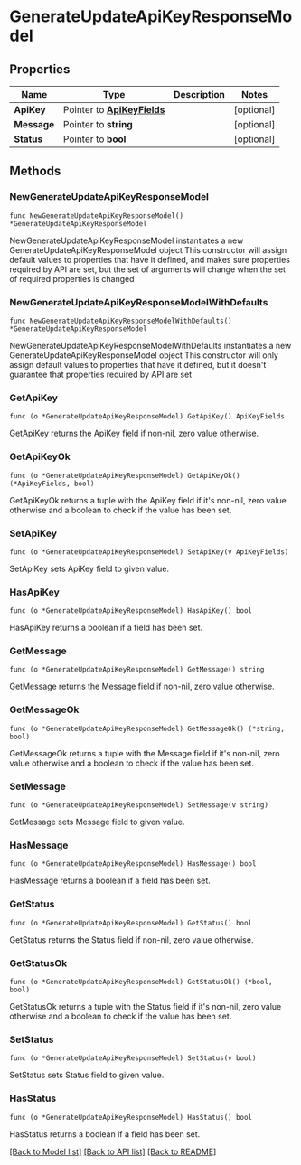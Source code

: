 # GenerateUpdateApiKeyResponseModel

## Properties

Name | Type | Description | Notes
------------ | ------------- | ------------- | -------------
**ApiKey** | Pointer to [**ApiKeyFields**](ApiKeyFields.md) |  | [optional] 
**Message** | Pointer to **string** |  | [optional] 
**Status** | Pointer to **bool** |  | [optional] 

## Methods

### NewGenerateUpdateApiKeyResponseModel

`func NewGenerateUpdateApiKeyResponseModel() *GenerateUpdateApiKeyResponseModel`

NewGenerateUpdateApiKeyResponseModel instantiates a new GenerateUpdateApiKeyResponseModel object
This constructor will assign default values to properties that have it defined,
and makes sure properties required by API are set, but the set of arguments
will change when the set of required properties is changed

### NewGenerateUpdateApiKeyResponseModelWithDefaults

`func NewGenerateUpdateApiKeyResponseModelWithDefaults() *GenerateUpdateApiKeyResponseModel`

NewGenerateUpdateApiKeyResponseModelWithDefaults instantiates a new GenerateUpdateApiKeyResponseModel object
This constructor will only assign default values to properties that have it defined,
but it doesn't guarantee that properties required by API are set

### GetApiKey

`func (o *GenerateUpdateApiKeyResponseModel) GetApiKey() ApiKeyFields`

GetApiKey returns the ApiKey field if non-nil, zero value otherwise.

### GetApiKeyOk

`func (o *GenerateUpdateApiKeyResponseModel) GetApiKeyOk() (*ApiKeyFields, bool)`

GetApiKeyOk returns a tuple with the ApiKey field if it's non-nil, zero value otherwise
and a boolean to check if the value has been set.

### SetApiKey

`func (o *GenerateUpdateApiKeyResponseModel) SetApiKey(v ApiKeyFields)`

SetApiKey sets ApiKey field to given value.

### HasApiKey

`func (o *GenerateUpdateApiKeyResponseModel) HasApiKey() bool`

HasApiKey returns a boolean if a field has been set.

### GetMessage

`func (o *GenerateUpdateApiKeyResponseModel) GetMessage() string`

GetMessage returns the Message field if non-nil, zero value otherwise.

### GetMessageOk

`func (o *GenerateUpdateApiKeyResponseModel) GetMessageOk() (*string, bool)`

GetMessageOk returns a tuple with the Message field if it's non-nil, zero value otherwise
and a boolean to check if the value has been set.

### SetMessage

`func (o *GenerateUpdateApiKeyResponseModel) SetMessage(v string)`

SetMessage sets Message field to given value.

### HasMessage

`func (o *GenerateUpdateApiKeyResponseModel) HasMessage() bool`

HasMessage returns a boolean if a field has been set.

### GetStatus

`func (o *GenerateUpdateApiKeyResponseModel) GetStatus() bool`

GetStatus returns the Status field if non-nil, zero value otherwise.

### GetStatusOk

`func (o *GenerateUpdateApiKeyResponseModel) GetStatusOk() (*bool, bool)`

GetStatusOk returns a tuple with the Status field if it's non-nil, zero value otherwise
and a boolean to check if the value has been set.

### SetStatus

`func (o *GenerateUpdateApiKeyResponseModel) SetStatus(v bool)`

SetStatus sets Status field to given value.

### HasStatus

`func (o *GenerateUpdateApiKeyResponseModel) HasStatus() bool`

HasStatus returns a boolean if a field has been set.


[[Back to Model list]](../README.md#documentation-for-models) [[Back to API list]](../README.md#documentation-for-api-endpoints) [[Back to README]](../README.md)


